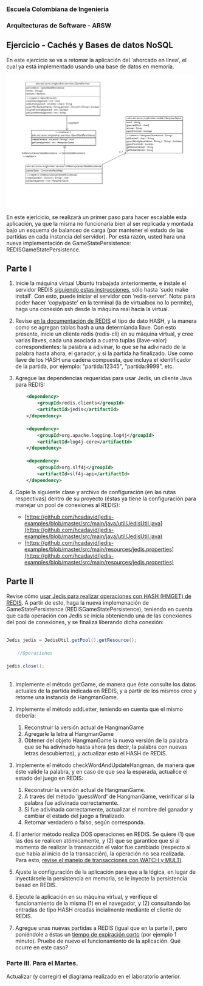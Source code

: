 ### Escuela Colombiana de Ingeniería
### Arquitecturas de Software - ARSW
## Ejercicio - Cachés y Bases de datos NoSQL

En este ejercicio se va a retomar la aplicación del 'ahorcado en línea', el cual ya está implementado usando una base de datos en memoria. 

![](img/ServicesLayer.png)

En este ejericicio, se realizará un primer paso para hacer escalable esta aplicación, ya que la misma no funcionaría bien al ser replicada y montada bajo un esquema de balanceo de carga (por mantener el estado de las partidas en cada instancia del servidor). Por esta razón, usted hara una nueva implementación de GameStatePersistence: REDISGameStatePersistence.

## Parte I

1. Inicie la máquina virtual Ubuntu trabajada anteriormente, e instale el servidor REDIS [siguiendo estas instrucciones](https://www.digitalocean.com/community/tutorials/how-to-install-and-use-redis), sólo hasta 'sudo make install'. Con esto, puede iniciar el servidor con 'redis-server'. Nota: para poder hacer 'copy/paste' en la terminal (la de virtualbox no lo permite), haga una conexión ssh desde la máquina real hacia la virtual.
        
2. Revise [en la documentación de REDIS](http://redis.io/topics/data-types) el tipo de dato HASH, y la manera como se agregan tablas hash a una determianda llave. Con esto presente, inicie un cliente redis (redis-cli) en su máquina virtual, y cree varias llaves, cada una asociada a cuatro tuplas (llave-valor) correspondientes: la palabra a adivinar, lo que se ha adivinado de la palabra hasta ahora, el ganador, y si la partida ha finalizado. Use como llave de los HASH una cadena compuesta, que incluya el identificador de la partida, por ejemplo: "partida:12345", "partida:9999", etc.    

3. Agregue las dependencias requeridas para usar Jedis, un cliente Java para REDIS:

	```xml
        <dependency>
            <groupId>redis.clients</groupId>
            <artifactId>jedis</artifactId>
        </dependency>

        <dependency>
            <groupId>org.apache.logging.log4j</groupId>
            <artifactId>log4j-core</artifactId>
        </dependency>

        <dependency>
            <groupId>org.slf4j</groupId>
            <artifactId>slf4j-api</artifactId>
        </dependency>
 	```                               


4. Copie la siguiente clase y archivo de configuración (en las rutas respectivas) dentro de su proyecto (éstas ya tiene la configuración para manejar un pool de conexiones al REDIS):

	* [https://github.com/hcadavid/jedis-examples/blob/master/src/main/java/util/JedisUtil.java](https://github.com/hcadavid/jedis-examples/blob/master/src/main/java/util/JedisUtil.java)
	* [https://github.com/hcadavid/jedis-examples/blob/master/src/main/resources/jedis.properties](https://github.com/hcadavid/jedis-examples/blob/master/src/main/resources/jedis.properties)
   


## Parte II

Revise cómo [usar Jedis para realizar operaciones con HASH (HMGET) de REDIS](https://xicojunior.wordpress.com/2013/08/09/using-redis-hash-with-jedis/). A partir de esto, haga la nueva implemenación de GameStatePersistence (REDISGameStatePersistence), teniendo en cuenta que cada operación con Jedis se inicia obteniendo una de las conexiones del pool de conexiones, y se finaliza liberando dicha conexión:

```java

Jedis jedis = JedisUtil.getPool().getResource();
	    
	//Operaciones	    
	    
jedis.close();
	    
```


1. Implemente el método getGame, de manera que éste consulte los datos actuales de la partida indicada en REDIS, y a partir de los mismos cree y retorne una instancia de HangmanGame.

2. Implemente el método addLetter, teniendo en cuenta que el mismo debería:
    
	1. Reconstruir la versión actual de HangmanGame
	2. Agregarle la letra al HangmanGame
	3. Obtener del objeto HangmanGame la nueva versión de la palabra que se ha adivinado hasta ahora (es decir, la palabra con nuevas letras descubiertas), y actualizar esto el HASH de REDIS.



6. Implemente el método checkWordAndUpdateHangman, de manera que éste valide la palabra, y en caso de que sea la esparada, actualice el estado del juego en REDIS: 
 	
	1. Reconstruir la versión actual de HangmanGame.
	2. A través del método 'guessWord' de HangmanGame, veririficar si la palabra fue adivinada correctamente.
	3. Si fue adivinada correctamente, actualizar el nombre del ganador y cambiar el estado del juego a finalizado.
	4. Retornar verdadero o falso, según corresponda.


7. El anterior método realiza DOS operaciones en REDIS. Se quiere (1) que las dos se realicen atómicamente, y (2) que se garantice que si al momento de realizar la transacción el valor fue cambiado (respecto al que había al inicio de la transacción), la operación no sea realizada. Para esto, [revise el manejo de transacciones con WATCH y MULTI](https://github.com/xetorthio/jedis/wiki/AdvancedUsage).

8. Ajuste la configuración de la aplicación para que a la lógica, en lugar de inyectársele la persistencia en memoria, se le inyecte la persistencia basad en REDIS.

9. Ejecute la aplicación en su máquina virtual, y verifique el funcionamiento de la misma (1) en el navegador, y (2) consultando las entradas de tipo HASH creadas incialmente mediante el cliente de REDIS.

10. Agregue unas nuevas partidas a REDIS (igual que en la parte I), pero poniéndole a éstas un [tiempo de expiración corto](http://www.redis.io/commands/expire) (por ejemplo 1 minuto). Pruebe de nuevo el funcionamiento de la aplicación. Qué ocurre en este caso?

### Parte III. Para el Martes.

Actualizar (y corregir) el diagrama realizado en el laboratorio anterior.
